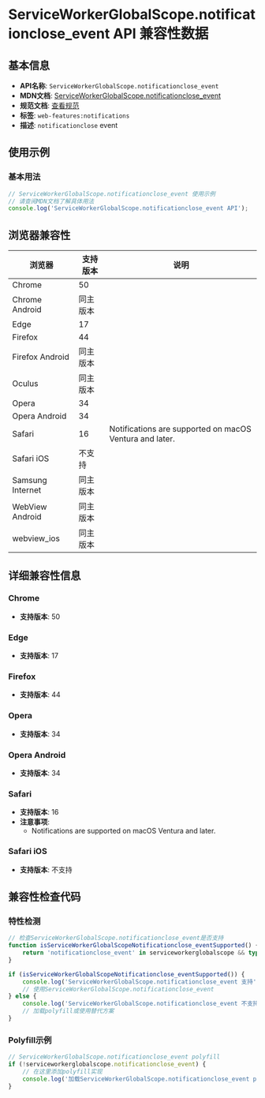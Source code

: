 # ServiceWorkerGlobalScope.notificationclose_event API 兼容性数据

## 基本信息

- **API名称**: `ServiceWorkerGlobalScope.notificationclose_event`
- **MDN文档**: [ServiceWorkerGlobalScope.notificationclose_event](https://developer.mozilla.org/docs/Web/API/ServiceWorkerGlobalScope/notificationclose_event)
- **规范文档**: [查看规范](https://notifications.spec.whatwg.org/#dom-serviceworkerglobalscope-onnotificationclose)
- **标签**: `web-features:notifications`
- **描述**: `notificationclose` event

## 使用示例

### 基本用法

```javascript
// ServiceWorkerGlobalScope.notificationclose_event 使用示例
// 请查阅MDN文档了解具体用法
console.log('ServiceWorkerGlobalScope.notificationclose_event API');
```

## 浏览器兼容性

| 浏览器 | 支持版本 | 说明 |
|--------|----------|------|
| Chrome | 50 |  |
| Chrome Android | 同主版本 |  |
| Edge | 17 |  |
| Firefox | 44 |  |
| Firefox Android | 同主版本 |  |
| Oculus | 同主版本 |  |
| Opera | 34 |  |
| Opera Android | 34 |  |
| Safari | 16 | Notifications are supported on macOS Ventura and later. |
| Safari iOS | 不支持 |  |
| Samsung Internet | 同主版本 |  |
| WebView Android | 同主版本 |  |
| webview_ios | 同主版本 |  |

## 详细兼容性信息

### Chrome

- **支持版本**: 50

### Edge

- **支持版本**: 17

### Firefox

- **支持版本**: 44

### Opera

- **支持版本**: 34

### Opera Android

- **支持版本**: 34

### Safari

- **支持版本**: 16
- **注意事项**:
  - Notifications are supported on macOS Ventura and later.

### Safari iOS

- **支持版本**: 不支持

## 兼容性检查代码

### 特性检测

```javascript
// 检查ServiceWorkerGlobalScope.notificationclose_event是否支持
function isServiceWorkerGlobalScopeNotificationclose_eventSupported() {
    return 'notificationclose_event' in serviceworkerglobalscope && typeof serviceworkerglobalscope.notificationclose_event === 'function';
}

if (isServiceWorkerGlobalScopeNotificationclose_eventSupported()) {
    console.log('ServiceWorkerGlobalScope.notificationclose_event 支持');
    // 使用ServiceWorkerGlobalScope.notificationclose_event
} else {
    console.log('ServiceWorkerGlobalScope.notificationclose_event 不支持，需要polyfill');
    // 加载polyfill或使用替代方案
}
```

### Polyfill示例

```javascript
// ServiceWorkerGlobalScope.notificationclose_event polyfill
if (!serviceworkerglobalscope.notificationclose_event) {
    // 在这里添加polyfill实现
    console.log('加载ServiceWorkerGlobalScope.notificationclose_event polyfill');
}
```


